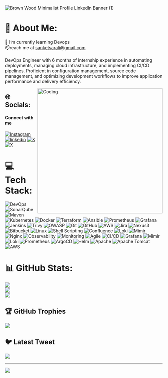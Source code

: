 
![Brown Wood Minimalist Profile LinkedIn Banner (1)](https://github.com/user-attachments/assets/9bb3c51b-a776-46d9-8eeb-4316ab7dbc75)



# 💫 About Me:

🌱 I’m currently learning Devops<br>📫reach me at sanketsarali@gmail.com<br><br>
DevOps Engineer with 6 months of internship experience in automating deployments, managing cloud infrastructure, and 
implementing CI/CD pipelines. Proficient in configuration management, source code management, and optimizing 
development workflows to improve application performance and delivery efficiency. 








<img align="right" alt="Coding" width="400" src="https://cdn.dribbble.com/users/1162077/screenshots/3848914/programmer.gif"> 



 ## 🌐 Socials:
#### Connect with me
[![Instagram](https://img.shields.io/badge/instagram-red?style=for-the-badge&logo=instagram&logoColor=white)](https:/instagram.com/sanket_arali)
[![linkedin](https://img.shields.io/badge/linkedin-0A66C2?style=for-the-badge&logo=linkedin&logoColor=white)](https://www.linkedin.com/in/sanketarali)
[![X](https://img.shields.io/badge/twitter-purple?style=for-the-badge&logo=twitter&logoColor=white)](https://twitter.com/sanketarali)
[![X](https://img.shields.io/badge/whatsapp-%2325D366?style=for-the-badge&logo=whatsapp&logoColor=white)](https://api.whatsapp.com/send?phone=+919740481350)


# 💻 Tech Stack:
![DevOps](https://img.shields.io/badge/DevOps-0A66C2?style=for-the-badge&logo=azuredevops&logoColor=white)
![SonarQube](https://img.shields.io/badge/SonarQube-4E9BCD?style=for-the-badge&logo=sonarqube&logoColor=white)
![Maven](https://img.shields.io/badge/Maven-C71A36?style=for-the-badge&logo=apachemaven&logoColor=white)
![Kubernetes](https://img.shields.io/badge/Kubernetes-326CE5?style=for-the-badge&logo=kubernetes&logoColor=white)
![Docker](https://img.shields.io/badge/Docker-2496ED?style=for-the-badge&logo=docker&logoColor=white)
![Terraform](https://img.shields.io/badge/Terraform-7B42BC?style=for-the-badge&logo=terraform&logoColor=white)
![Ansible](https://img.shields.io/badge/Ansible-EE0000?style=for-the-badge&logo=ansible&logoColor=white)
![Prometheus](https://img.shields.io/badge/Prometheus-E6522C?style=for-the-badge&logo=prometheus&logoColor=white)
![Grafana](https://img.shields.io/badge/Grafana-F46800?style=for-the-badge&logo=grafana&logoColor=white)
![Jenkins](https://img.shields.io/badge/Jenkins-D24939?style=for-the-badge&logo=jenkins&logoColor=white)
![Trivy](https://img.shields.io/badge/Trivy-1904DA?style=for-the-badge&logo=aqua&logoColor=white)
![OWASP](https://img.shields.io/badge/OWASP-000000?style=for-the-badge&logo=owasp&logoColor=white)
![Git](https://img.shields.io/badge/Git-F05032?style=for-the-badge&logo=git&logoColor=white)
![GitHub](https://img.shields.io/badge/GitHub-181717?style=for-the-badge&logo=github&logoColor=white)
![AWS](https://img.shields.io/badge/AWS-232F3E?style=for-the-badge&logo=amazonaws&logoColor=white)
![Jira](https://img.shields.io/badge/Jira-0052CC?style=for-the-badge&logo=jira&logoColor=white)
![Nexus3](https://img.shields.io/badge/Nexus3-2A3338?style=for-the-badge&logo=sonatype&logoColor=white)
![Bitbucket](https://img.shields.io/badge/Bitbucket-0052CC?style=for-the-badge&logo=bitbucket&logoColor=white)
![Linux](https://img.shields.io/badge/Linux-FCC624?style=for-the-badge&logo=linux&logoColor=black)
![Shell Scripting](https://img.shields.io/badge/Shell%20Scripting-4EAA25?style=for-the-badge&logo=gnu-bash&logoColor=white)
![Confluence](https://img.shields.io/badge/Confluence-172B4D?style=for-the-badge&logo=confluence&logoColor=white)
![Loki](https://img.shields.io/badge/Loki-0A1A2F?style=for-the-badge&logo=grafana&logoColor=white)
![Mimir](https://img.shields.io/badge/Mimir-5C2D91?style=for-the-badge&logo=grafana&logoColor=white)
![Nginx](https://img.shields.io/badge/Nginx-009639?style=for-the-badge&logo=nginx&logoColor=white)
![Observability](https://img.shields.io/badge/Observability-1E90FF?style=for-the-badge&logo=datadog&logoColor=white)
![Monitoring](https://img.shields.io/badge/Monitoring-32CD32?style=for-the-badge&logo=prometheus&logoColor=white)
![Agile](https://img.shields.io/badge/Agile-FF6F00?style=for-the-badge&logo=scrumalliance&logoColor=white)
![CI/CD](https://img.shields.io/badge/CI%2FCD-FF4088?style=for-the-badge&logo=gitlab&logoColor=white)
![Grafana](https://img.shields.io/badge/Grafana-F46800?style=for-the-badge&logo=grafana&logoColor=white)
![Mimir](https://img.shields.io/badge/Mimir-2C3E50?style=for-the-badge&logo=grafana&logoColor=white)
![Loki](https://img.shields.io/badge/Loki-00B37E?style=for-the-badge&logo=grafana&logoColor=white)
![Prometheus](https://img.shields.io/badge/Prometheus-E6522C?style=for-the-badge&logo=prometheus&logoColor=white)
![ArgoCD](https://img.shields.io/badge/ArgoCD-FC6D26?style=for-the-badge&logo=argo&logoColor=white)
![Helm](https://img.shields.io/badge/Helm-0F1689?style=for-the-badge&logo=helm&logoColor=white)
![Apache](https://img.shields.io/badge/Apache-D22128?style=for-the-badge&logo=apache&logoColor=white)
![Apache Tomcat](https://img.shields.io/badge/Apache_Tomcat-F8DC75?style=for-the-badge&logo=apache-tomcat&logoColor=black)
![AWS](https://img.shields.io/badge/AWS-232F3E?style=for-the-badge&logo=amazon-aws&logoColor=white)



















# 📊 GitHub Stats:
![](https://github-readme-stats.vercel.app/api?username=sanketarali&theme=dark&hide_border=false&include_all_commits=false&count_private=false)<br/>
![](https://github-readme-streak-stats.herokuapp.com/?user=sanketarali&theme=dark&hide_border=false)<br/>
![](https://github-readme-stats.vercel.app/api/top-langs/?username=sanketarali&theme=dark&hide_border=false&include_all_commits=false&count_private=false&layout=compact)




   


## 🏆 GitHub Trophies
![](https://github-profile-trophy.vercel.app/?username=sanketarali&theme=radical&no-frame=false&no-bg=true&margin-w=4)

## 🐦 Latest Tweet
[![](https://gtce.itsvg.in/api?username=SanketArali)](https://github.com/VishwaGauravIn/github-twitter-card-embed)

---
[![](https://visitcount.itsvg.in/api?id=sanketarali&icon=0&color=0)](https://visitcount.itsvg.in)

<!-- Proudly created with GPRM ( https://gprm.itsvg.in ) -->

